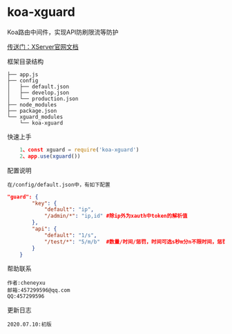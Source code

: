 # koa-xguard
Koa路由中间件，实现API防刷限流等防护

[传送门：XServer官网文档](http://www.xserver.top)

框架目录结构
>
    ├── app.js
    ├── config
    │   ├── default.json
    │   ├── develop.json
    │   └── production.json
    ├── node_modules
    ├── package.json
    └── xguard_modules
        └── koa-xguard

快速上手
>
```js
    1、const xguard = require('koa-xguard')
    2、app.use(xguard())
```

配置说明
>
    在/config/default.json中，有如下配置
```json
"guard": {
        "key": {
            "default": "ip",
            "/admin/*": "ip,id" #除ip外为xauth中token的解析值
        },
        "api": {
            "default": "1/s",
            "/test/*": "5/m/b"  #数量/时间/惩罚，时间可选s秒m分n不限时间，惩罚可选b，永久拉黑
        }
    }
```

帮助联系
>
	作者:cheneyxu
	邮箱:457299596@qq.com
	QQ:457299596

更新日志
>
	2020.07.10:初版
